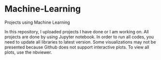 # Machine-Learning
Projects using Machine Learning

In this repository, I uploaded projects I have done or I am working on.
All projects are done by using Jupyter notebook. In order to run all codes, you need to update all libraries to latest version. 
Some visualizations may not be presented because Github does not support interactive plots. To view all plots, use the nbviewer.
